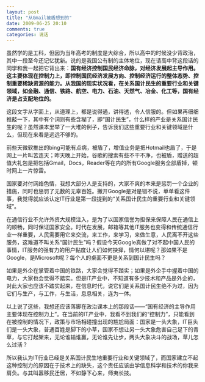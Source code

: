 ```yaml
---
layout: post
title: "从Gmail被盾想到的"
date: 2009-06-25 20:10
comments: true
categories: 说话
---
```

虽然学的是工科，但因为当年高考的制度是大综合，所以高中的时候没少背政治，其中一段至今还记忆犹新。说的是我国公有制的主体地位，现在请高中背这段话的同学和我一起把它背出来：**国有经济控制国民经济命脉，对经济发展起主导作用。这主要体现在控制力上，即控制国民经济发展方向、控制经济运行的整体态势、控制重要稀缺资源的能力。从我国的现实状况看，在关系国计民生的重要行业和关键领域，如金融、通信、铁路、航空、电力、石油、天然气、冶金、化工等，国有经济是占支配地位的。**

这段文字从字面上，从道理上，都是说得通，讲得透，令人信服的。但如果再细细推敲一下，其中有个词则有些含糊了，即“国计民生”，什么样的产业是关系国计民生的呢？虽然课本里举了一大堆的例子，告诉我们这些重要行业和关键领域是什么，但现在来看是远远不够的。

前些天微软推出的bing可能有点病，被盾了，增值业务是把Hotmail也盾了，于是网上一片叫苦连天；昨天晚上开始，谷歌的搜索有些不干不净，也被盾，赠送的超值大礼包是把包括Gmail，Docs，Reader等在内的所有Google服务全部盾掉，顿时网上一片惊雷。

国家要对付网络色情，我想大部分人是支持的，大家不爽的本来是惩罚一个企业的措施，同时也惩罚了无数的无辜百姓。撇开Google是对是错不说，单单看这件事，我觉得就应该认定IT行业是第一段提到的“关系国计民生的重要行业和关键领域”。<!-- more -->

在通信行业不允许外资大规模注入，是为了以国家信誉为担保来保障人民在通信上的顺畅，同时保证国家安全。时代在发展，邮箱等其他IT服务也变得和传统通信行业一样重要，人民需要用它来交流，来工作，来学习，来做生意，人民离不开这些服务，这难道不叫关系“国计民生”吗？假设今天Google真做了对不起中国人民的事情，IT服务的强有力的用户黏度让人们如何抉择，情何以堪呢？那如果不是Google，是Microsoft呢？每个人的桌面不更是关系到国计民生吗？

如果是外企在掌管着中国的铁路，大家会觉得不踏实；如果是外企手中握着中国的电力，大家也会觉得不踏实。但是IT产业中，不知道有多少技术和产品是外企的，对此大家也应该不踏实起来，在信息时代，说它们是关系国计民生绝不为过，因为它们与生产，与工作，与生活，息息相关，连为一体。

以上说了这些，我想还应该落脚在政治课本上的那段话——“国有经济的主导作用主要体现在控制力上”。在当前的IT产业中，我看不到我们的“控制力”，只能看到在被控制的情况下，政策与市场相碰撞出现的尴尬局面：国家是一头大象，IT巨头们是一头大象，普通百姓是脚下的小草，国家不想让另一头大象危害自己足下的青草，与它打起架来，无论谁输谁赢，无论谁先让步，两头大象决斗的战场，草儿怎么过活？

所以我认为IT行业已经是关系国计民生地重要行业和关键领域了，而国家建立不起这种控制力的原因在于技术上的缺失，这个责任应该由学信息科学和技术的你我来肩负。与其叫嚣移民迁居，不如静下心来，师夷长技。